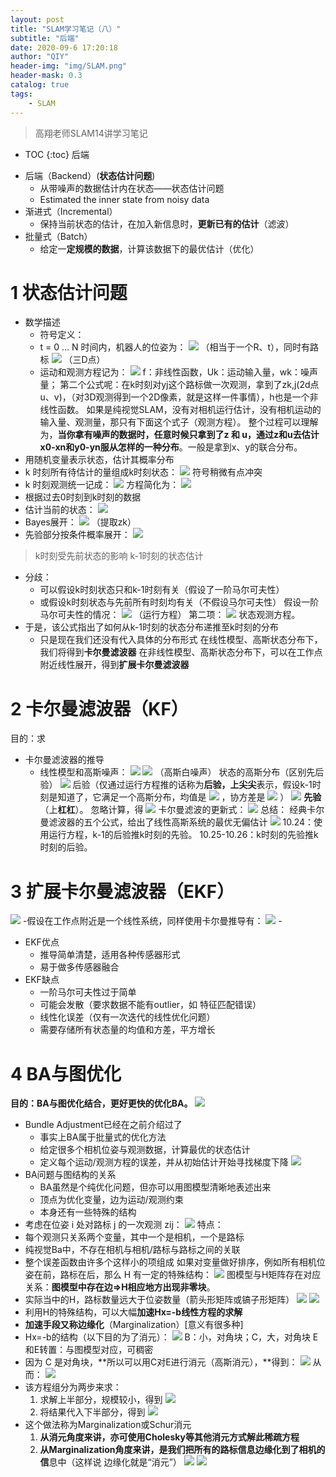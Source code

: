 ```yaml
---
layout: post
title: "SLAM学习笔记（八）"
subtitle: "后端"
date: 2020-09-6 17:20:18
author: "QIY"
header-img: "img/SLAM.png"
header-mask: 0.3
catalog: true
tags:
    - SLAM
---
```

> 高翔老师SLAM14讲学习笔记
* TOC
{:toc}
后端
-   后端（Backend）(**状态估计问题**)
    -   从带噪声的数据估计内在状态——状态估计问题
    -   Estimated the inner state from noisy data
-   渐进式（Incremental）
    -   保持当前状态的估计，在加入新信息时，**更新已有的估计**（滤波）
-   批量式（Batch）
    -   给定一**定规模的数据**，计算该数据下的最优估计（优化）
# 1 状态估计问题
-   数学描述
    -   符号定义：
    -   t = 0 … N 时间内，机器人的位姿为：
        ![](/img/in-post/200906_slam8/afb5ebac67f6696c83e527c78aca3fa3.png)
        （相当于一个R、t），同时有路标
        ![](/img/in-post/200906_slam8/0ac906b6c7ca3752996d90f135b8a102.png)
        （三D点）
    -   运动和观测方程记为：
![](/img/in-post/200906_slam8/00222dbd94469c3d049cd903e11d3869.png)
f：非线性函数，Uk：运动输入量，wk：噪声量；
第二个公式呢：在k时刻对yj这个路标做一次观测，拿到了zk,j(2d点
u、v)，（对3D观测得到一个2D像素，就是这样一件事情），h也是一个非线性函数。
如果是纯视觉SLAM，没有对相机运行估计，没有相机运动的输入量、观测量，那只有下面这个式子（观测方程）。
整个过程可以理解为，**当你拿有噪声的数据时，任意时候只拿到了z 和
u，通过z和u去估计x0-xn和y0-yn服从怎样的一种分布**。一般是拿到x、y的联合分布。
-   用随机变量表示状态，估计其概率分布
-   k 时刻所有待估计的量组成k时刻状态：
    ![](/img/in-post/200906_slam8/893bfc4531a48891514343f96545631d.png)
    符号稍微有点冲突
-   k 时刻观测统一记成：
    ![](/img/in-post/200906_slam8/1a0fbc41ab4e0c6f91f763934dbc42c1.png)
    方程简化为：
![](/img/in-post/200906_slam8/026c1fff57c84b7f66eaaf6a9f0d4cd2.png)
-   根据过去0时刻到k时刻的数据
-   估计当前的状态：
    ![](/img/in-post/200906_slam8/65de28be8dd95b3efa467378680c6aaa.png)
-   Bayes展开：
    ![](/img/in-post/200906_slam8/8103fab5ad9b3a473df88f9edcc89e8b.png)
    （提取zk）
-   先验部分按条件概率展开：
![](/img/in-post/200906_slam8/dfa23259b8d729301c2d3a65c627542c.png)
>   k时刻受先前状态的影响 k-1时刻的状态估计
-   分歧：
    -   可以假设k时刻状态只和k-1时刻有关（假设了一阶马尔可夫性）
    -   或假设k时刻状态与先前所有时刻均有关（不假设马尔可夫性）
假设一阶马尔可夫性的情况：
![](/img/in-post/200906_slam8/228d254383c6baa44bd5bd3746f7277c.png)
（运行方程）
第二项：
![](/img/in-post/200906_slam8/11303236e3013e45a06260ea1ba51d52.png)
状态观测方程。
-   于是，该公式指出了如何从k-1时刻的状态分布递推至k时刻的分布
    -   只是现在我们还没有代入具体的分布形式
在线性模型、高斯状态分布下，我们将得到**卡尔曼滤波器**
在非线性模型、高斯状态分布下，可以在工作点附近线性展开，得到**扩展卡尔曼滤波器**
# 2 卡尔曼滤波器（KF）
目的：求
-   卡尔曼滤波器的推导
    -   线性模型和高斯噪声：
![](/img/in-post/200906_slam8/44868dcb54f4bd199b97969bb5f7a2ab.png)
![](/img/in-post/200906_slam8/642629c887576119924a358449df48f3.png)
（高斯白噪声）
状态的高斯分布（区别先后验）
![](/img/in-post/200906_slam8/be4e174e33a95841f0edb29a63f087d7.emf)
后验（仅通过运行方程推的话称为**后验，上尖尖**表示，假设k-1时刻是知道了，它满足一个高斯分布，均值是
![](/img/in-post/200906_slam8/9f048b21f21185fe53e97b1eddd05c54.png)
，协方差是
![](/img/in-post/200906_slam8/89a71b854fe01b04b99dcf6d38f2ea2f.png)
）
![](/img/in-post/200906_slam8/e8475d4cb0aff6a7780a71609f6d7988.emf)
**先验**（上**杠杠**）。
忽略计算，得
![](/img/in-post/200906_slam8/8f4f824f7449adf403346449702a065c.emf)
卡尔曼滤波的更新式：
![](/img/in-post/200906_slam8/bb45341f76395fd8b1a96fc30d26762e.emf)
总结：
经典卡尔曼滤波器的五个公式，给出了线性高斯系统的最优无偏估计
![](/img/in-post/200906_slam8/9d10ed8e499d41a23b1c6bfd0386e9f8.png)
10.24：使用运行方程，k-1的后验推k时刻的先验。
10.25-10.26：k时刻的先验推k时刻的后验。
# 3 扩展卡尔曼滤波器（EKF）
![](/img/in-post/200906_slam8/c49e823e57b20cff116719b946a938bf.png)
\-假设在工作点附近是一个线性系统，同样使用卡尔曼推导有：
![](/img/in-post/200906_slam8/5372b7a5020a20a209e39d91a501c1c8.png)
\-
-   EKF优点
    -   推导简单清楚，适用各种传感器形式
    -   易于做多传感器融合
-   EKF缺点
    -   一阶马尔可夫性过于简单
    -   可能会发散（要求数据不能有outlier，如 特征匹配错误）
    -   线性化误差（仅有一次迭代的线性优化问题）
    -   需要存储所有状态量的均值和方差，平方增长
# **4 BA与图优化**
**目的：BA与图优化结合，更好更快的优化BA。**
![](/img/in-post/200906_slam8/a31db8f707c4450dc41d4ad9c1c0c79b.png)
-   Bundle Adjustment已经在之前介绍过了
    -   事实上BA属于批量式的优化方法
    -   给定很多个相机位姿与观测数据，计算最优的状态估计
    -   定义每个运动/观测方程的误差，并从初始估计开始寻找梯度下降
![](/img/in-post/200906_slam8/9d4466c0068cd510bf8ef1e9071c363c.png)
-   BA问题与图结构的关系
    -   BA虽然是个纯优化问题，但亦可以用图模型清晰地表述出来
    -   顶点为优化变量，边为运动/观测约束
    -   本身还有一些特殊的结构
-   考虑在位姿 i 处对路标 j 的一次观测 zij：
![](/img/in-post/200906_slam8/a7fe50021c05515e51f356856ecffc55.emf)
特点：
-   每个观测只关系两个变量，其中一个是相机，一个是路标
-   纯视觉Ba中，不存在相机与相机/路标与路标之间的关联
-   整个误差函数由许多个这样小的项组成
如果对变量做好排序，例如所有相机位姿在前，路标在后，那么 H 有一定的特殊结构：
![](/img/in-post/200906_slam8/4e47e7da6bbacd9209ab305e60cb58bd.png)
图模型与H矩阵存在对应关系：**图模型中存在边=\>H相应地方出现非零块**。
-   实际当中的H，路标数量远大于位姿数量（箭头形矩阵或镐子形矩阵）
![](/img/in-post/200906_slam8/d1b3ac756432470b5aed013c08f305c5.png)
![](/img/in-post/200906_slam8/fe3eb3d9217cddf9bfd66af0e6e6e4cc.png)
-   利用H的特殊结构，可以大幅**加速Hx=-b线性方程的求解**
-   **加速手段又称边缘化**（Marginalization）[意义有很多种]
-   Hx=-b的结构（以下目的为了消元）：
![](/img/in-post/200906_slam8/255e9c0c271a1d65439a67df79289364.png)
B：小，对角块；C，大，对角块
E和E转置：与图模型对应，可稠密
-   因为 C 是对角块，**所以可以用C对E进行消元（高斯消元），**得到：
![](/img/in-post/200906_slam8/9f571737c2c3df96eaaf2c9f36ca35fa.png)
从而：
![](/img/in-post/200906_slam8/755f5f34dbfc6635a54a4866e8b51098.png)
-   该方程组分为两步来求：
    1.  求解上半部分，规模较小，得到
        ![](/img/in-post/200906_slam8/a9f8322dcaf75e15904ef67ff4f35073.emf)
    2.  将结果代入下半部分，得到
        ![](/img/in-post/200906_slam8/b06c53b2c867149c03303e54a450941c.emf)
-   这个做法称为Marginalization或Schur消元
    1.  **从消元角度来讲，亦可使用Cholesky等其他消元方式解此稀疏方程**
    2.  **从Marginalization角度来讲，是我们把所有的路标信息边缘化到了相机的信**息中（这样说
        边缘化就是“消元”）
![](/img/in-post/200906_slam8/2a81829f692660bc0519896bf802454e.png)
![](/img/in-post/200906_slam8/04dba4e951245db0c73c1ecc878e64b4.png)
